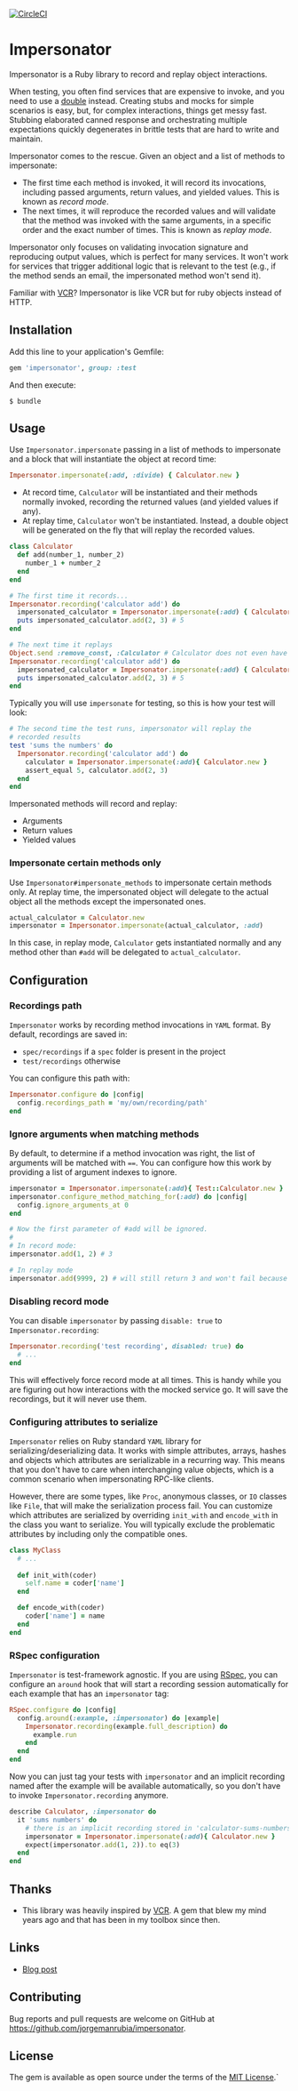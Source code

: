 [![CircleCI](https://circleci.com/gh/jorgemanrubia/impersonator.svg?style=svg)](https://circleci.com/gh/jorgemanrubia/impersonator)

# Impersonator

Impersonator is a Ruby library to record and replay object interactions. 

When testing, you often find services that are expensive to invoke, and you need to use a [double](https://martinfowler.com/bliki/TestDouble.html) instead. Creating stubs and mocks for simple scenarios is easy, but, for complex interactions, things get messy fast. Stubbing elaborated canned response and orchestrating multiple expectations quickly degenerates in brittle tests that are hard to write and maintain.

Impersonator comes to the rescue. Given an object and a list of methods to impersonate:

- The first time each method is invoked, it will record its invocations, including passed arguments, return values, and yielded values. This is known as *record mode*.
- The next times, it will reproduce the recorded values and will validate that the method was invoked with the same arguments, in a specific order and the exact number of times. This is known as *replay mode*.

Impersonator only focuses on validating invocation signature and reproducing output values, which is perfect for many services. It won't work for services that trigger additional logic that is relevant to the test (e.g., if the method sends an email, the impersonated method won't send it). 

Familiar with [VCR](https://github.com/vcr/vcr)? Impersonator is like VCR but for ruby objects instead of HTTP.

## Installation

Add this line to your application's Gemfile:

```ruby
gem 'impersonator', group: :test
```

And then execute:

    $ bundle

## Usage

Use `Impersonator.impersonate` passing in a list of methods to impersonate and a block that will instantiate the object at record time:

```ruby
Impersonator.impersonate(:add, :divide) { Calculator.new }
```

* At record time, `Calculator` will be instantiated and their methods normally invoked, recording the returned values (and yielded values if any).
* At replay time, `Calculator` won't be instantiated. Instead, a double object will be generated on the fly that will replay the recorded values.

```ruby
class Calculator
  def add(number_1, number_2)
    number_1 + number_2
  end
end

# The first time it records...
Impersonator.recording('calculator add') do
  impersonated_calculator = Impersonator.impersonate(:add) { Calculator.new }
  puts impersonated_calculator.add(2, 3) # 5
end

# The next time it replays
Object.send :remove_const, :Calculator # Calculator does not even have to exist now
Impersonator.recording('calculator add') do
  impersonated_calculator = Impersonator.impersonate(:add) { Calculator.new }
  puts impersonated_calculator.add(2, 3) # 5
end
```

Typically you will use `impersonate` for testing, so this is how your test will look:

```ruby
# The second time the test runs, impersonator will replay the
# recorded results
test 'sums the numbers' do
  Impersonator.recording('calculator add') do
    calculator = Impersonator.impersonate(:add){ Calculator.new }
    assert_equal 5, calculator.add(2, 3)
  end
end
```

Impersonated methods will record and replay:

- Arguments
- Return values
- Yielded values

### Impersonate certain methods only

Use `Impersonator#impersonate_methods` to impersonate certain methods only. At replay time, the impersonated object will delegate to the actual object all the methods except the impersonated ones. 

```ruby
actual_calculator = Calculator.new
impersonator = Impersonator.impersonate(actual_calculator, :add)
```

In this case, in replay mode, `Calculator` gets instantiated normally and any method other than `#add`  will be delegated to `actual_calculator`.

## Configuration

### Recordings path

`Impersonator` works by recording method invocations in `YAML` format. By default, recordings are saved in:

- `spec/recordings` if a `spec` folder is present in the project
- `test/recordings` otherwise

You can configure this path with:

```ruby
Impersonator.configure do |config|
  config.recordings_path = 'my/own/recording/path'
end
```

### Ignore arguments when matching methods

By default, to determine if a method invocation was right, the list of arguments will be matched with `==`. You can configure how this work by providing a list of argument indexes to ignore.

```ruby
impersonator = Impersonator.impersonate(:add){ Test::Calculator.new }
impersonator.configure_method_matching_for(:add) do |config|
  config.ignore_arguments_at 0
end

# Now the first parameter of #add will be ignored.
#
# In record mode:
impersonator.add(1, 2) # 3

# In replay mode
impersonator.add(9999, 2) # will still return 3 and won't fail because the first argument is ignored
```

### Disabling record mode

You can disable `impersonator` by passing `disable: true` to `Impersonator.recording`:

```ruby
Impersonator.recording('test recording', disabled: true) do
  # ...
end
```

This will effectively force record mode at all times. This is handy while you are figuring out how interactions with the mocked service go. It will save the recordings, but it will never use them.

### Configuring attributes to serialize

`Impersonator` relies on Ruby standard `YAML` library for serializing/deserializing data. It works with simple attributes, arrays, hashes and objects which attributes are serializable in a recurring way. This means that you don't have to care when interchanging value objects, which is a common scenario when impersonating RPC-like clients.

However, there are some types, like `Proc`, anonymous classes, or `IO` classes like `File`, that will make the serialization process fail. You can customize which attributes are serialized by overriding `init_with` and `encode_with` in the class you want to serialize. You will typically exclude the problematic attributes by including only the compatible ones.

```ruby
class MyClass
  # ...
  
  def init_with(coder)
    self.name = coder['name']
  end

  def encode_with(coder)
    coder['name'] = name
  end
end
```

### RSpec configuration

`Impersonator` is test-framework agnostic. If you are using [RSpec](https://rspec.info), you can configure an `around` hook that will start a recording session automatically for each example that has an `impersonator` tag:

```ruby
RSpec.configure do |config|
  config.around(:example, :impersonator) do |example|
    Impersonator.recording(example.full_description) do
      example.run
    end
  end
end
```

Now you can just tag your tests with `impersonator` and an implicit recording named after the example will be available automatically, so you don't have to invoke `Impersonator.recording` anymore.

```ruby
describe Calculator, :impersonator do
  it 'sums numbers' do
    # there is an implicit recording stored in 'calculator-sums-numbers.yaml'
    impersonator = Impersonator.impersonate(:add){ Calculator.new }
    expect(impersonator.add(1, 2)).to eq(3)
  end
end
```

## Thanks

- This library was heavily inspired by [VCR](https://github.com/vcr/vcr). A gem that blew my mind years ago and that has been in my toolbox since then.

## Links

- [Blog post](https://www.jorgemanrubia.com/2019/06/16/impersonator-a-ruby-library-to-record-and-replay-object-interactions/)

## Contributing

Bug reports and pull requests are welcome on GitHub at https://github.com/jorgemanrubia/impersonator.

## License

The gem is available as open source under the terms of the [MIT License](https://opensource.org/licenses/MIT).`
